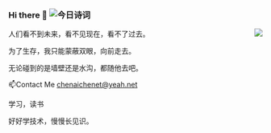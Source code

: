 ### Hi there 👋 <img alt="今日诗词" src="https://v2.jinrishici.com/one.svg"> 

<img align="right" src="https://github-readme-stats.vercel.app/api?username=chenaichenet&show_icons=true&icon_color=CE1D2D&text_color=718096&bg_color=FFFAFA&hide_title=false">

人们看不到未来，看不见现在，看不了过去。

为了生存，我只能蒙蔽双眼，向前走去。

无论碰到的是墙壁还是水沟，都随他去吧。

📫Contact Me  chenaichenet@yeah.net

学习，读书

好好学技术，慢慢长见识。

<!---
chenaichenet/chenaichenet is a ✨ special ✨ repository because its `README.md` (this file) appears on your GitHub profile.
You can click the Preview link to take a look at your changes.
--->
